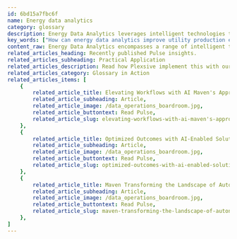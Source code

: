 ```yaml
---
id: 6bd15a7fbc6f
name: Energy data analytics
category: glossary
description: Energy Data Analytics leverages intelligent technologies to enhance energy management, enabling accurate demand prediction, cost optimization, and improved understanding of consumption patterns, thus benefiting utility companies and consumers alike in making data-driven decisions.
key_words: ["How can energy data analytics improve utility production efficiency?", "What is the role of machine learning in energy consumption analysis?", "How do energy dashboards help manage grid downtime?", "Can energy data analytics predict market demand for electricity?", "What are the environmental benefits of using energy data analytics?", "How does energy data analytics assist in optimizing asset balance?", "What strategies can businesses use to reduce energy consumption with analytics?", "How can office buildings utilize energy data analytics for cost savings?", "What insights can factories gain from energy consumption tendencies analysis?", "How do energy data analytics support operational and financial decision making?"]
content_raw: Energy Data Analytics encompasses a range of intelligent technologies like statistical software, big data, and machine learning to enable a comprehensive examination of energy production and consumption. This sophisticated approach allows utility companies to predict demand accurately, optimise production expenses in real-time, enhance distribution, grasp consumer consumption tendencies, and foresee imminent market behaviour. The advantages of Energy Data Analytics extend to both utility companies and their clients. With the help of data analytics software and energy dashboards, energy managers can effectively monitor and minimise grid downtime, anticipate fluctuating market demand in real-time, optimise asset balance, and accurately track environmental objectives. Concurrently, energy consumers, such as those managing office buildings and factories, can exploit energy data analytics to uncover potential savings opportunities, rectify usage in line with overall strategy, and consult site management teams regarding energy consumption issues. In all scenarios, the strategic use of Energy Data Analytics can provide substantial assistance in decoding complex problems and making superior operational and financial decisions. Therefore, companies of all sizes can unlock unprecedented productivity and efficiency, witnessing the profound business benefits of embracing this elite technology implemented by experienced professionals at Maven Technologies. We strive to scale and deliver value with solutions that enable organizations to thrive in the modern world.
related_articles_heading: Recently published Pulse insights.
related_articles_subheading: Practical Application
related_articles_description: Read how Plexsive implement this with our clients.
related_articles_category: Glossary in Action
related_articles_items: [
	{
		related_article_title: Elevating Workflows with AI Maven's Approach,
		related_article_subheading: Article,
		related_article_image: /data_operations_boardroom.jpg,
		related_article_buttontext: Read Pulse,
		related_article_slug: elevating-workflows-with-ai-maven's-approach
	},
	{
		related_article_title: Optimized Outcomes with AI-Enabled Solutions,
		related_article_subheading: Article,
		related_article_image: /data_operations_boardroom.jpg,
		related_article_buttontext: Read Pulse,
		related_article_slug: optimized-outcomes-with-ai-enabled-solutions
	},
	{
		related_article_title: Maven Transforming the Landscape of Autonomous Vehicles,
		related_article_subheading: Article,
		related_article_image: /data_operations_boardroom.jpg,
		related_article_buttontext: Read Pulse,
		related_article_slug: maven-transforming-the-landscape-of-autonomous-vehicles
	},
]
---
```

